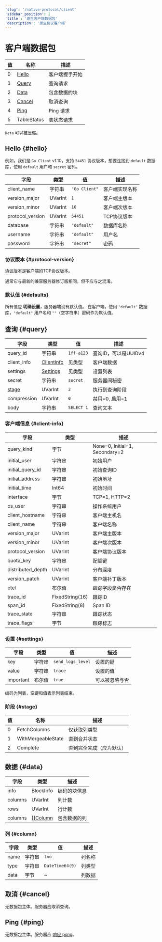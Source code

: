 ```yaml
---
'slug': '/native-protocol/client'
'sidebar_position': 2
'title': '原生客户端数据包'
'description': '原生协议客户端'
---
```



# 客户端数据包

| 值   | 名称               | 描述                    |
|------|--------------------|-------------------------|
| 0    | [Hello](#hello)    | 客户端握手开始         |
| 1    | [Query](#query)    | 查询请求                |
| 2    | [Data](#data)      | 包含数据的块          |
| 3    | [Cancel](#cancel)  | 取消查询                |
| 4    | [Ping](#ping)      | Ping 请求               |
| 5    | TableStatus        | 表状态请求             |

`Data` 可以被压缩。

## Hello {#hello}

例如，我们是 `Go Client` v1.10，支持 `54451` 协议版本，想要连接到 `default` 数据库，使用 `default` 用户和 `secret` 密码。

| 字段              | 类型    | 值            | 描述                        |
|-------------------|---------|----------------|-----------------------------|
| client_name       | 字符串  | `"Go Client"`  | 客户端实现名称             |
| version_major     | UVarInt | `1`            | 客户端主版本               |
| version_minor     | UVarInt | `10`           | 客户端次版本               |
| protocol_version   | UVarInt | `54451`       | TCP协议版本               |
| database           | 字符串  | `"default"`    | 数据库名称                 |
| username           | 字符串  | `"default"`    | 用户名                     |
| password           | 字符串  | `"secret"`     | 密码                       |

### 协议版本 {#protocol-version}

协议版本是客户端的TCP协议版本。

通常它与最新的兼容服务器修订版相同，但不应与之混淆。

### 默认值 {#defaults}

所有值应 **明确设置**，服务器端没有默认值。
在客户端，使用 `"default"` 数据库，`"default"` 用户名和 `""`（空字符串）密码作为默认值。

## 查询 {#query}

| 字段             | 类型                       | 值          | 描述                      |
|------------------|----------------------------|--------------|---------------------------|
| query_id         | 字符串                     | `1ff-a123`   | 查询ID，可以是UUIDv4       |
| client_info      | [ClientInfo](#client-info) | 见类型       | 客户端数据                |
| settings         | [Settings](#settings)      | 见类型       | 设置列表                  |
| secret           | 字符串                     | `secret`     | 服务器间秘密              |
| [stage](#stage)  | UVarInt                    | `2`          | 执行到查询阶段           |
| compression      | UVarInt                    | `0`          | 禁用=0, 启用=1            |
| body             | 字符串                     | `SELECT 1`   | 查询文本                  |

### 客户端信息 {#client-info}

| 字段               | 类型            | 描述                                |
|--------------------|-----------------|-------------------------------------|
| query_kind         | 字节            | None=0, Initial=1, Secondary=2     |
| initial_user       | 字符串          | 初始用户                             |
| initial_query_id   | 字符串          | 初始查询ID                          |
| initial_address    | 字符串          | 初始地址                            |
| initial_time       | Int64           | 初始时间                            |
| interface          | 字节            | TCP=1, HTTP=2                       |
| os_user            | 字符串          | 操作系统用户                        |
| client_hostname    | 字符串          | 客户端主机名                        |
| client_name        | 字符串          | 客户端名称                          |
| version_major      | UVarInt         | 客户端主版本                        |
| version_minor      | UVarInt         | 客户端次版本                        |
| protocol_version    | UVarInt         | 客户端协议版本                     |
| quota_key          | 字符串          | 配额键                              |
| distributed_depth  | UVarInt         | 分布深度                            |
| version_patch      | UVarInt         | 客户端补丁版本                      |
| otel               | 布尔值          | 跟踪字段是否存在                    |
| trace_id           | FixedString(16) | 跟踪ID                              |
| span_id            | FixedString(8)  | Span ID                             |
| trace_state        | 字符串          | 跟踪状态                            |
| trace_flags        | 字节            | 跟踪标志                            |

### 设置 {#settings}

| 字段     | 类型   | 值                    | 描述                       |
|----------|--------|-----------------------|-----------------------------|
| key      | 字符串 | `send_logs_level`     | 设置的键                   |
| value    | 字符串 | `trace`               | 设置的值                   |
| important| 布尔值 | `true`                | 可以被忽略与否             |

编码为列表，空键和值表示列表结束。

### 阶段 {#stage}

| 值   | 名称                 | 描述                                     |
|------|----------------------|------------------------------------------|
| 0    | FetchColumns         | 仅获取列类型                           |
| 1    | WithMergeableState   | 直到合并状态                            |
| 2    | Complete             | 直到完全完成（应为默认）                |

## 数据 {#data}

| 字段     | 类型                | 描述                     |
|----------|---------------------|--------------------------|
| info     | BlockInfo           | 编码的块信息             |
| columns  | UVarInt             | 列计数                   |
| rows     | UVarInt             | 行计数                   |
| columns  | [[]Column](#column) | 包含数据的列             |

### 列 {#column}

| 字段   | 类型   | 值                | 描述         |
|--------|--------|-------------------|--------------|
| name   | 字符串 | `foo`             | 列名称      |
| type   | 字符串 | `DateTime64(9)`   | 列类型      |
| data   | 字节   | ~                 | 列数据      |

## 取消 {#cancel}

无数据包主体。服务器应取消查询。

## Ping {#ping}

无数据包主体。服务器应 [响应 pong](./server.md#pong)。
